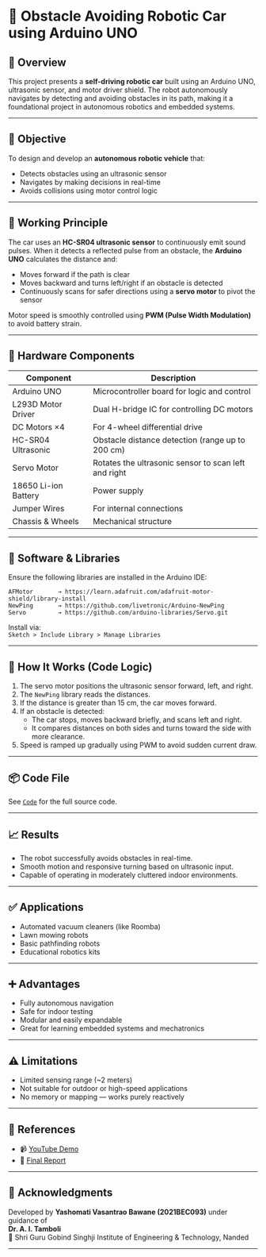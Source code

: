 # 🚗 Obstacle Avoiding Robotic Car using Arduino UNO



## 📌 Overview

This project presents a **self-driving robotic car** built using an Arduino UNO, ultrasonic sensor, and motor driver shield. The robot autonomously navigates by detecting and avoiding obstacles in its path, making it a foundational project in autonomous robotics and embedded systems.

---

## 🎯 Objective

To design and develop an **autonomous robotic vehicle** that:
- Detects obstacles using an ultrasonic sensor
- Navigates by making decisions in real-time
- Avoids collisions using motor control logic

---

## 🧠 Working Principle

The car uses an **HC-SR04 ultrasonic sensor** to continuously emit sound pulses. When it detects a reflected pulse from an obstacle, the **Arduino UNO** calculates the distance and:
- Moves forward if the path is clear
- Moves backward and turns left/right if an obstacle is detected
- Continuously scans for safer directions using a **servo motor** to pivot the sensor

Motor speed is smoothly controlled using **PWM (Pulse Width Modulation)** to avoid battery strain.

---

## 🔩 Hardware Components

| Component               | Description                                                      |
|------------------------|------------------------------------------------------------------|
| Arduino UNO            | Microcontroller board for logic and control                     |
| L293D Motor Driver     | Dual H-bridge IC for controlling DC motors                       |
| DC Motors ×4           | For 4-wheel differential drive                                   |
| HC-SR04 Ultrasonic     | Obstacle distance detection (range up to 200 cm)                 |
| Servo Motor            | Rotates the ultrasonic sensor to scan left and right             |
| 18650 Li-ion Battery   | Power supply                                                     |
| Jumper Wires           | For internal connections                                         |
| Chassis & Wheels       | Mechanical structure                                             |

---

## 🧠 Software & Libraries

Ensure the following libraries are installed in the Arduino IDE:

```
AFMotor       → https://learn.adafruit.com/adafruit-motor-shield/library-install
NewPing       → https://github.com/livetronic/Arduino-NewPing
Servo         → https://github.com/arduino-libraries/Servo.git
```

Install via:  
`Sketch > Include Library > Manage Libraries`

---

## 🧪 How It Works (Code Logic)

1. The servo motor positions the ultrasonic sensor forward, left, and right.
2. The `NewPing` library reads the distances.
3. If the distance is greater than 15 cm, the car moves forward.
4. If an obstacle is detected:
   - The car stops, moves backward briefly, and scans left and right.
   - It compares distances on both sides and turns toward the side with more clearance.
5. Speed is ramped up gradually using PWM to avoid sudden current draw.

---

## 📦 Code File

See [`Code`](Code.txt) for the full source code.


---

## 📈 Results

- The robot successfully avoids obstacles in real-time.
- Smooth motion and responsive turning based on ultrasonic input.
- Capable of operating in moderately cluttered indoor environments.

---

## ✅ Applications

- Automated vacuum cleaners (like Roomba)
- Lawn mowing robots
- Basic pathfinding robots
- Educational robotics kits

---

## ➕ Advantages

- Fully autonomous navigation
- Safe for indoor testing
- Modular and easily expandable
- Great for learning embedded systems and mechatronics

---

## ⚠️ Limitations

- Limited sensing range (~2 meters)
- Not suitable for outdoor or high-speed applications
- No memory or mapping — works purely reactively

---

## 🧾 References

- 📹 [YouTube Demo](https://youtu.be/1n_KjpMfVT0?si=SVeUZ91fRAABHC2Q)
- 📄 [Final Report](https://www.slideshare.net/shubhamthakur614/final-report-obstacle-avoiding-roboat)

---

## 🙌 Acknowledgments

Developed by **Yashomati Vasantrao Bawane (2021BEC093)** under guidance of  
**Dr. A. I. Tamboli**  
📍 Shri Guru Gobind Singhji Institute of Engineering & Technology, Nanded

---
